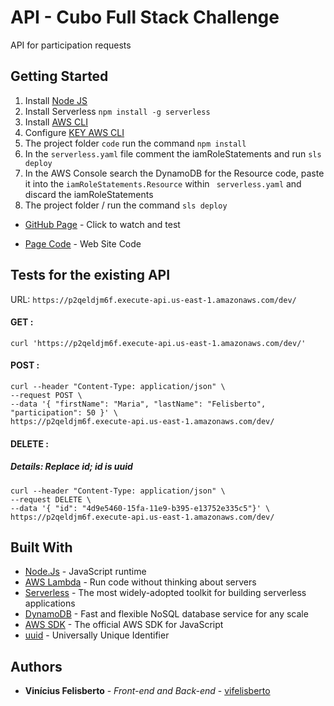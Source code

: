 # API - Cubo Full Stack Challenge

API for participation requests

## Getting Started

1. Install [Node JS](https://nodejs.org/en/download/)
2. Install Serverless `npm install -g serverless`
3. Install [AWS CLI](https://aws.amazon.com/pt/cli/)
4. Configure [KEY AWS CLI](https://docs.aws.amazon.com/pt_br/cli/latest/userguide/cli-chap-configure.html)
5. The project folder `code` run the command `npm install`
6. In the `serverless.yaml` file comment the iamRoleStatements and run `sls deploy`
7. In the AWS Console search the DynamoDB for the Resource code, paste it into the `iamRoleStatements.Resource` within ` serverless.yaml` and discard the iamRoleStatements
8. The project folder / run the command `sls deploy`

* [GitHub Page](https://vifelisberto.github.io/Cubo-FullStack-Challenge) - Click to watch and test

* [Page Code](https://github.com/vifelisberto/Cubo-FullStack-Challenge) - Web Site Code

## Tests for the existing API

URL: `https://p2qeldjm6f.execute-api.us-east-1.amazonaws.com/dev/`

#### GET :
    
    curl 'https://p2qeldjm6f.execute-api.us-east-1.amazonaws.com/dev/'

#### POST :

    curl --header "Content-Type: application/json" \
    --request POST \
    --data '{ "firstName": "Maria", "lastName": "Felisberto", "participation": 50 }' \
    https://p2qeldjm6f.execute-api.us-east-1.amazonaws.com/dev/

#### DELETE :
##### Details: Replace id; id is uuid

    curl --header "Content-Type: application/json" \
    --request DELETE \
    --data '{ "id": "4d9e5460-15fa-11e9-b395-e13752e335c5"}' \
    https://p2qeldjm6f.execute-api.us-east-1.amazonaws.com/dev/

## Built With

* [Node.Js](https://nodejs.org/en/) - JavaScript runtime
* [AWS Lambda](https://aws.amazon.com/pt/lambda/) - Run code without thinking about servers
* [Serverless](https://serverless.com/) - The most widely-adopted toolkit for building serverless applications
* [DynamoDB](https://aws.amazon.com/pt/dynamodb/) - Fast and flexible NoSQL database service for any scale
* [AWS SDK](https://aws.amazon.com/pt/sdk-for-node-js/) - The official AWS SDK for JavaScript
* [uuid](https://www.npmjs.com/package/uuid) - Universally Unique Identifier

## Authors

* **Vinícius Felisberto** - *Front-end and Back-end* - [vifelisberto](https://github.com/vifelisberto)